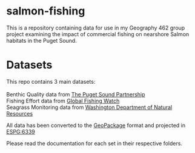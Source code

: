 # salmon-fishing
This is a repository containing data for use in my Geography 462 group project examining the impact of commercial fishing on nearshore Salmon habitats in the Puget Sound.

# Datasets
This repo contains 3 main datasets: \
\
Benthic Quality data from [The Puget Sound Partnership](https://pugetsoundstreambenthos.org/Biotic-Integrity-Map.aspx) \
Fishing Effort data from [Global Fishing Watch](https://globalfishingwatch.org/) \
Seagrass Monitoring data from [Washington Department of Natural Resources](https://www.arcgis.com/apps/webappviewer/index.html?id=83b8389234454abc8725827b49272a31)

All data has been converted to the [GeoPackage](https://www.geopackage.org/) format and projected in [ESPG:6339](https://epsg.io/6339)

Please read the documentation for each set in their respective folders. 
